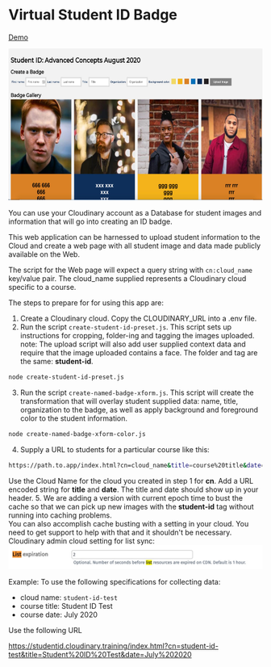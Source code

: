 # Virtual Student ID Badge

<a href="https://www.beckypeltz.me/student-id/index.html?cn=pictures77&title=Advanced%20Concepts&date=August%202020" target="_blank">Demo</a>

<img src="./images/sample-student-set.jpg" alt="sample" height="300" width="700">

You can use your Cloudinary account as a Database for student images and information that will go into creating an ID badge.  

This web application can be harnessed to upload student information to the Cloud and create a web page with all student image and data made publicly available on the Web.

The script for the Web page will expect a query string with `cn:cloud_name` key/value pair.  The cloud_name supplied represents a Cloudinary cloud specific to a course.  

The steps to prepare for for using this app are: 

1. Create a Cloudinary cloud.  Copy the CLOUDINARY_URL into a .env file.
2. Run the script `create-student-id-preset.js`.  This script sets up instructions for cropping, folder-ing and tagging the images uploaded.  note: The upload script will also add user supplied context data and require that the image uploaded contains a face.  The folder and tag are the same: **student-id**.
```bash
node create-student-id-preset.js
```
3. Run the script `create-named-badge-xform.js`. This script will create the transformation that will overlay student supplied data: name, title, organization to the badge, as well as apply background and foreground color to the student information.
```bash
node create-named-badge-xform-color.js
```
4. Supply a URL to students for a particular course like this: 
```bash
https://path.to.app/index.html?cn=cloud_name&title=course%20title&date=course%data
```
Use the Cloud Name for the cloud you created in step 1 for **cn**.  Add a URL encoded string for **title** and **date**.  The title and date should show up in your header.
5. We are adding a version with current epoch time to bust the cache so that we can pick up new images with the **student-id** tag without running into caching problems.  
You can also accomplish cache busting with a setting in your cloud.  You need to get support to help with that and it shouldn't be necessary. Cloudinary admin cloud setting for list sync: 
![list setting](./images/list-setting.jpg)

Example:
To use the following specifications for collecting data:
- cloud name: `student-id-test`
- course title: Student ID Test
- course date: July 2020

Use the following URL

https://studentid.cloudinary.training/index.html?cn=student-id-test&title=Student%20ID%20Test&date=July%202020
